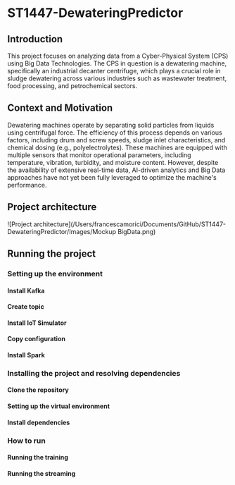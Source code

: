 # ST1447-DewateringPredictor


## Introduction
This project focuses on analyzing data from a Cyber-Physical System (CPS) using Big Data Technologies. The CPS in question is a dewatering machine, specifically an industrial decanter centrifuge, which plays a crucial role in sludge dewatering across various industries such as wastewater treatment, food processing, and petrochemical sectors.

## Context and Motivation
Dewatering machines operate by separating solid particles from liquids using centrifugal force. The efficiency of this process depends on various factors, including drum and screw speeds, sludge inlet characteristics, and chemical dosing (e.g., polyelectrolytes). These machines are equipped with multiple sensors that monitor operational parameters, including temperature, vibration, turbidity, and moisture content. However, despite the availability of extensive real-time data, AI-driven analytics and Big Data approaches have not yet been fully leveraged to optimize the machine's performance.

## Project architecture
![Project architecture](/Users/francescamorici/Documents/GitHub/ST1447-DewateringPredictor/Images/Mockup BigData.png)

## Running the project

### Setting up the environment

#### Install Kafka

#### Create topic

#### Install IoT Simulator

#### Copy configuration

#### Install Spark

### Installing the project and resolving dependencies

#### Clone the repository

#### Setting up the virtual environment

#### Install dependencies

### How to run

#### Running the training

#### Running the streaming